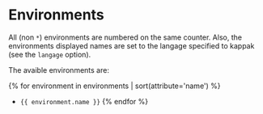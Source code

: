 Environments
============

All (non `*`) environments are numbered on the same counter. Also, the
environments displayed names are set to the langage specified to kappak (see
the `langage` option).

The avaible environments are:

{% for environment in environments | sort(attribute='name') %}
* `{{ environment.name }}`
{% endfor %}
